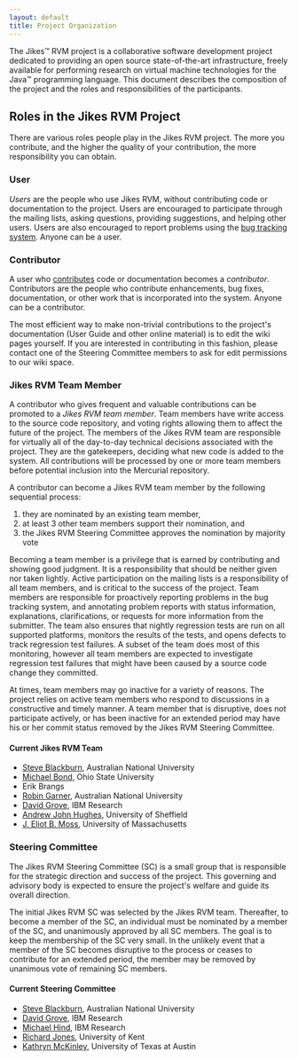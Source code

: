 ```yaml
--- 
layout: default 
title: Project Organization
---
```


The Jikes™ RVM project is a collaborative software development project dedicated to providing an open source state-of-the-art infrastructure, freely available for performing research on virtual machine technologies for the Java™ programming language. This document describes the composition of the project and the roles and responsibilities of the participants.

## Roles in the Jikes RVM Project

There are various roles people play in the Jikes RVM project. The more you contribute, and the higher the quality of your contribution, the more responsibility you can obtain.

### User

_Users_ are the people who use Jikes RVM, without contributing code or documentation to the project. Users are encouraged to participate through the mailing lists, asking questions, providing suggestions, and helping other users. Users are also encouraged to report problems using the [bug tracking system](Issue-Tracker.html#IssueTracker-bug). Anyone can be a user.

### Contributor

A user who [contributes](Contributions.html) code or documentation becomes a _contributor_. Contributors are the people who contribute enhancements, bug fixes, documentation, or other work that is incorporated into the system. Anyone can be a contributor.

The most efficient way to make non-trivial contributions to the project's documentation (User Guide and other online material) is to edit the wiki pages yourself. If you are interested in contributing in this fashion, please contact one of the Steering Committee members to ask for edit permissions to our wiki space.

### Jikes RVM Team Member

A contributor who gives frequent and valuable contributions can be promoted to a _Jikes RVM team member_. Team members have write access to the source code repository, and voting rights allowing them to affect the future of the project. The members of the Jikes RVM team are responsible for virtually all of the day-to-day technical decisions associated with the project. They are the gatekeepers, deciding what new code is added to the system. All contributions will be processed by one or more team members before potential inclusion into the Mercurial repository.

A contributor can become a Jikes RVM team member by the following sequential process:

1. they are nominated by an existing team member,
2. at least 3 other team members support their nomination, and
3. the Jikes RVM Steering Committee approves the nomination by majority vote

Becoming a team member is a privilege that is earned by contributing and showing good judgment. It is a responsibility that should be neither given nor taken lightly. Active participation on the mailing lists is a responsibility of all team members, and is critical to the success of the project. Team members are responsible for proactively reporting problems in the bug tracking system, and annotating problem reports with status information, explanations, clarifications, or requests for more information from the submitter. The team also ensures that nightly regression tests are run on all supported platforms, monitors the results of the tests, and opens defects to track regression test failures. A subset of the team does most of this monitoring, however all team members are expected to investigate regression test failures that might have been caused by a source code change they committed.

At times, team members may go inactive for a variety of reasons. The project relies on active team members who respond to discussions in a constructive and timely manner. A team member that is disruptive, does not participate actively, or has been inactive for an extended period may have his or her commit status removed by the Jikes RVM Steering Committee.

#### Current Jikes RVM Team

- [Steve Blackburn](http://cs.anu.edu.au/%7ESteve.Blackburn), Australian National University
- [Michael Bond](http://www.cse.ohio-state.edu/%7Emikebond/), Ohio State University
- Erik Brangs
- [Robin Garner](mailto:rgarner@users.sourceforge.net), Australian National University
- [David Grove](http://www.research.ibm.com/people/d/dgrove), IBM Research
- [Andrew John Hughes](http://fuseyism.com/), University of Sheffield
- [J. Eliot B. Moss](http://ali-www.cs.umass.edu/%7Emoss), University of Massachusetts  
  
  

### Steering Committee

The Jikes RVM Steering Committee (SC) is a small group that is responsible for the strategic direction and success of the project. This governing and advisory body is expected to ensure the project's welfare and guide its overall direction.

The initial Jikes RVM SC was selected by the Jikes RVM team. Thereafter, to become a member of the SC, an individual must be nominated by a member of the SC, and unanimously approved by all SC members. The goal is to keep the membership of the SC very small. In the unlikely event that a member of the SC becomes disruptive to the process or ceases to contribute for an extended period, the member may be removed by unanimous vote of remaining SC members.

#### Current Steering Committee

- [Steve Blackburn](http://cs.anu.edu.au/%7ESteve.Blackburn), Australian National University
- [David Grove](http://www.research.ibm.com/people/d/dgrove), IBM Research
- [Michael Hind](http://www.research.ibm.com/people/h/hind), IBM Research
- [Richard Jones](http://www.cs.kent.ac.uk/people/staff/rej), University of Kent
- [Kathryn McKinley](http://www.cs.utexas.edu/%7Emckinley), University of Texas at Austin
